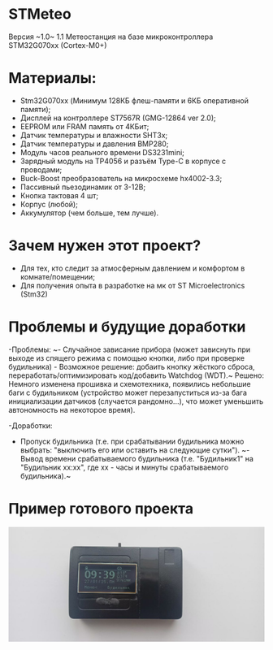 # STMeteo
  Версия ~1.0~ 1.1
  Метеостанция на базе микроконтроллера STM32G070xx (Cortex-M0+)
# Материалы:
  - Stm32G070xx (Минимум 128КБ флеш-памяти и 6КБ оперативной памяти);
  - Дисплей на контроллере ST7567R (GMG-12864 ver 2.0);
  - EEPROM или FRAM память от 4КБит;
  - Датчик температуры и влажности SHT3x;
  - Датчик температуры и давления BMP280;
  - Модуль часов реального времени DS3231mini;
  - Зарядный модуль на TP4056 и разъём Type-C в корпусе с проводами;
  - Buck-Boost преобразователь на микросхеме hx4002-3.3;
  - Пассивный пьезодинамик от 3-12В;
  - Кнопка тактовая 4 шт;
  - Корпус (любой);
  - Аккумулятор (чем больше, тем лучше).
# Зачем нужен этот проект?
  - Для тех, кто следит за атмосферным давлением и комфортом в комнате/помещении;
  - Для получения опыта в разработке на мк от ST Microelectronics (Stm32)
# Проблемы и будущие доработки
  -Проблемы:
~- Случайное зависание прибора (может зависнуть при выходе из спящего режима с помощью кнопки, либо при проверке будильника) - Возможное решение: добаить кнопку жёсткого сброса, переработать/оптимизировать код/добавить Watchdog (WDT).~ Решено: Немного изменена прошивка и схемотехника, появились небольшие баги с будильником (устройство может перезапуститься из-за бага инициализации датчиков (случается рандомно...), что может уменьшить автономность на некоторое время).

  -Доработки:
  - Пропуск будильника (т.е. при срабатывании будильника можно выбрать: "выключить его или оставить на следующие сутки").
  ~- Вывод времени срабатываемого будильника (т.е. "Будильник1" на "Будильник xx:xx", где xx - часы и минуты срабатываемого будильника).~
# Пример готового проекта
![Sample by Morshu8800 ](https://github.com/Morshu8800/STMeteo/blob/main/Sample.png)
